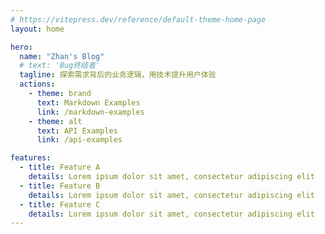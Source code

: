 ```yaml
---
# https://vitepress.dev/reference/default-theme-home-page
layout: home

hero:
  name: "Zhan's Blog"
  # text: 'Bug终结者'
  tagline: 探索需求背后的业务逻辑，用技术提升用户体验
  actions:
    - theme: brand
      text: Markdown Examples
      link: /markdown-examples
    - theme: alt
      text: API Examples
      link: /api-examples

features:
  - title: Feature A
    details: Lorem ipsum dolor sit amet, consectetur adipiscing elit
  - title: Feature B
    details: Lorem ipsum dolor sit amet, consectetur adipiscing elit
  - title: Feature C
    details: Lorem ipsum dolor sit amet, consectetur adipiscing elit
---
```

